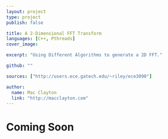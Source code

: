 ```yaml
---
layout: project
type: project
publish: false

title: A 2-Dimensional FFT Transform
languages: [C++, Pthreads]
cover_image:

excerpt: "Using Different Algorithms to generate a 2D FFT."

github: ""

sources: ["http://users.ece.gatech.edu/~riley/ece3090"]

author:
  name: Mac Clayton
  link: "http://macclayton.com"  
---
```


<h1>Coming Soon</h1>